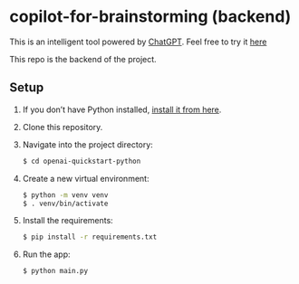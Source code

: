 # copilot-for-brainstorming (backend)

This is an intelligent tool powered by [ChatGPT](https://beta.openai.com/docs/quickstart). 
Feel free to try it [here](https://copilot-for-brainstorm.zeabur.app/)

This repo is the backend of the project.

## Setup

1. If you don’t have Python installed, [install it from here](https://www.python.org/downloads/).

2. Clone this repository.

3. Navigate into the project directory:

   ```bash
   $ cd openai-quickstart-python
   ```

4. Create a new virtual environment:

   ```bash
   $ python -m venv venv
   $ . venv/bin/activate
   ```

5. Install the requirements:

   ```bash
   $ pip install -r requirements.txt
   ```


6. Run the app:

   ```bash
   $ python main.py
   ```

